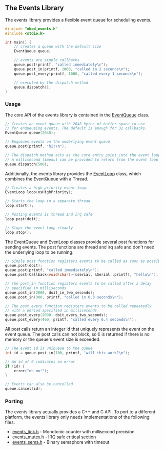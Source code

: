 ## The Events Library ##

The events library provides a flexible event queue for scheduling events.

``` cpp
#include "mbed_events.h"
#include <stdio.h>

int main() {
    // creates a queue with the default size
    EventQueue queue;

    // events are simple callbacks
    queue.post(printf, "called immediately\n");
    queue.post_in(printf, 2000, "called in 2 seconds\n");
    queue.post_every(printf, 1000, "called every 1 seconds\n");

    // executed by the dispatch method
    queue.dispatch();
}
```


### Usage ###

The core API of the events library is contained in the
[EventQueue](EventQueue.h) class.

``` cpp
// Creates an event queue with 2048 bytes of buffer space to use
// for enqueueing events. The default is enough for 32 callbacks.
EventQueue queue(2048);

// Enqueues events on the underlying event queue
queue.post(printf, "hi!\n");

// The dispatch method acts as the core entry point into the event loop
// A millisecond timeout can be provided to return from the event loop
queue.dispatch(500);
```

Additionally, the events library provides the [EventLoop](EventLoop.h) class,
which combines the EventQueue with a Thread.

``` cpp
// Creates a high priority event loop.
EventLoop loop(osHighPriority);

// Starts the loop in a separate thread
loop.start();

// Posting events is thread and irq safe
loop.post(doit);

// Stops the event loop cleanly
loop.stop();
```

The EventQueue and EvenLoop classes provide several post functions for
sending events. The post functions are thread and irq safe and don't need
the underlying loop to be running.

``` cpp
// Simple post function registers events to be called as soon as possible
queue.post(doit);
queue.post(printf, "called immediately\n");
queue.post(Callback<void(char)>(&serial, &Serial::printf), "hello\n");

// The post_in function registers events to be called after a delay
// specified in milliseconds
queue.post_in(2000, doit_in_two_seconds);
queue.post_in(300, printf, "called in 0.3 seconds\n");

// The post_every function registers events to be called repeatedly
// with a period specified in milliseconds
queue.post_every(2000, doit_every_two_seconds);
queue.post_every(400, printf, "called every 0.4 seconds\n");
```

All post calls return an integer id that uniquely represents the event
on the event queue. The post calls can not block, so 0 is returned if
there is no memory or the queue's event size is exceeded.

``` cpp
// The event id is uniqueue to the queue
int id = queue.post_in(100, printf, "will this work?\n");

// An id of 0 indicates an error
if (id) {
    error("oh no!");
}

// Events can also be cancelled
queue.cancel(id);
```


### Porting ###

The events library actually provides a C++ and C API. To port to a different
platform, the events library only needs implementations of the following
files:

- [events_tick.h](events-c/events_tick.h) - Monotonic counter with millisecond precision
- [events_mutex.h](events-c/events_mutex.h) - IRQ safe critical section
- [events_sema.h](events-c/events_sema.h) - Binary semaphore with timeout
